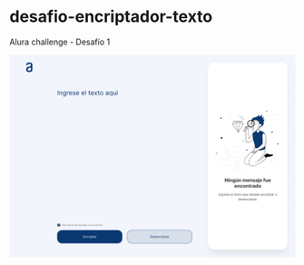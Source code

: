 # desafio-encriptador-texto
Alura challenge - Desafío 1


![Vista principal](assets/Encriptador.png)